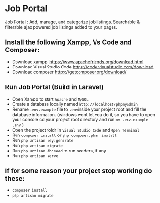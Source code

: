 # Job Portal
Job Portal : Add, manage, and categorize job listings. Searchable &amp; filterable ajax powered job listings added to your pages.

## Install the following Xampp, Vs Code and Composer:
- Download xampp: https://www.apachefriends.org/download.html
- Download Visual Studio Code https://code.visualstudio.com/download
- Download composer https://getcomposer.org/download/

## Run Job Portal (Build in Laravel)
- Open Xampp to start `Apache` and `MySQL`
- Create a database locally named `http://localhost/phpmyadmin`
- Rename `.env.example` file to `.env`inside your project root and fill the database information.
  (windows wont let you do it, so you have to open your console cd your project root directory and run `mv .env.example .env` )
- Open the project foldr in `Visual Studio Code` and `Open Terminal`
- Run `composer install` or ```php composer.phar install```
- Run `php artisan key:generate` 
- Run `php artisan migrate`
- Run `php artisan db:seed` to run seeders, if any.
- Run `php artisan serve`

## If for some reason your project stop working do these:
- `composer install`
- `php artisan migrate`
